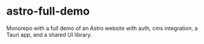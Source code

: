 # astro-full-demo
Monorepo with a full demo of an Astro website with auth, cms integration, a Tauri app, and a shared UI library. 
